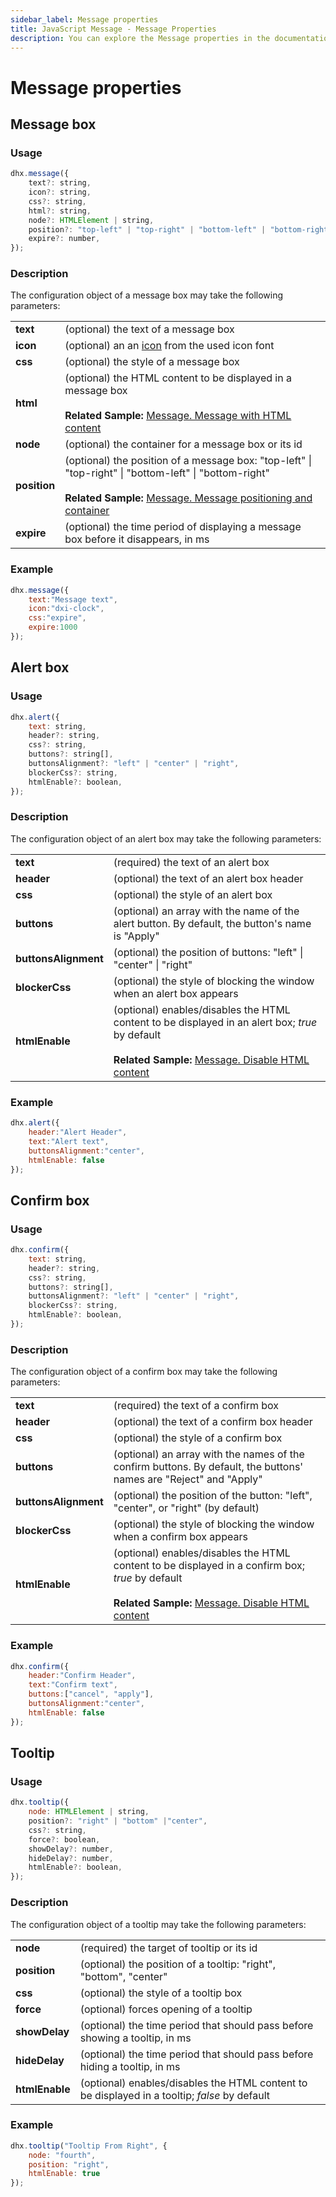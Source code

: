 ```yaml
---
sidebar_label: Message properties
title: JavaScript Message - Message Properties 
description: You can explore the Message properties in the documentation of the DHTMLX JavaScript UI library. Browse developer guides and API reference, try out code examples and live demos, and download a free 30-day evaluation version of DHTMLX Suite 7.
---
```


# Message properties

## Message box

### Usage

~~~js
dhx.message({
	text?: string,
	icon?: string,
	css?: string,
	html?: string,
	node?: HTMLElement | string,
	position?: "top-left" | "top-right" | "bottom-left" | "bottom-right",
	expire?: number,
});
~~~

### Description

The configuration object of a message box may take the following parameters:

<table>
	<tbody>
        <tr>
			<td><b>text</b></td>
			<td>(optional) the text of a message box</td>
		</tr>
        <tr>
			<td><b>icon</b></td>
			<td>(optional) an an <a href="../../../helpers/icon">icon</a> from the used icon font</td>
		</tr>
        <tr>
			<td><b>css</b></td>
			<td>(optional) the style of a message box</td>
		</tr>
        <tr>
			<td><b>html</b></td>
			<td>(optional) the HTML content to be displayed in a message box <br/> 
			<br><b>Related Sample: </b><a href="https://snippet.dhtmlx.com/1stqqejp" target="_blank">Message. Message with HTML content</a>
			</td>
		</tr>
        <tr>
			<td><b>node</b></td>
			<td>(optional) the container for a message box or its id</td>
		</tr>
        <tr>
			<td><b>position</b></td>
			<td>(optional) the position of a message box: "top-left" | "top-right" | "bottom-left" | "bottom-right" <br/> 
			<br><b>Related Sample: </b><a href="https://snippet.dhtmlx.com/3wxrafmo" target="_blank">Message. Message positioning and container</a>
			</td>
		</tr>
        <tr>
			<td><b>expire</b></td>
			<td>(optional) the time period of displaying a message box before it disappears, in ms</td>
		</tr>
    </tbody>
</table>

### Example

~~~js
dhx.message({
    text:"Message text", 
    icon:"dxi-clock", 
    css:"expire", 
    expire:1000
});
~~~

## Alert box

### Usage

~~~js
dhx.alert({
	text: string,
	header?: string,
	css?: string,
	buttons?: string[],
	buttonsAlignment?: "left" | "center" | "right",
	blockerCss?: string,
	htmlEnable?: boolean,
});
~~~

### Description

The configuration object of an alert box may take the following parameters:

<table>
	<tbody>
        <tr>
			<td><b>text</b></td>
			<td>(required) the text of an alert box</td>
		</tr>
        <tr>
			<td><b>header</b></td>
			<td>(optional) the text of an alert box header</td>
		</tr>
        <tr>
			<td><b>css</b></td>
			<td>(optional) the style of an alert box</td>
		</tr>
        <tr>
			<td><b>buttons</b></td>
			<td>(optional) an array with the name of the alert button. By default, the button's name is "Apply"</td>
		</tr>
        <tr>
			<td><b>buttonsAlignment</b></td>
			<td>(optional) the position of buttons: "left" | "center" | "right"</td>
		</tr>
        <tr>
			<td><b>blockerCss</b></td>
			<td>(optional) the style of blocking the window when an alert box appears</td>
		</tr>
		<tr>
			<td><b>htmlEnable</b></td>
			<td>(optional) enables/disables the HTML content to be displayed in an alert box; <i>true</i> by default <br>
			<br><b>Related Sample: </b><a href="https://snippet.dhtmlx.com/0id8455k">Message. Disable HTML content</a>
			</td>
		</tr>
    </tbody>
</table>

### Example

~~~js
dhx.alert({
    header:"Alert Header",
    text:"Alert text",
    buttonsAlignment:"center",
	htmlEnable: false
});
~~~

## Confirm box

### Usage

~~~js
dhx.confirm({
	text: string,
	header?: string,
	css?: string,
	buttons?: string[],
	buttonsAlignment?: "left" | "center" | "right",
	blockerCss?: string,
	htmlEnable?: boolean,
});
~~~

### Description

The configuration object of a confirm box may take the following parameters:

<table>
	<tbody>
        <tr>
			<td><b>text</b></td>
			<td>(required) the text of a confirm box</td>
		</tr>
        <tr>
			<td><b>header</b></td>
			<td>(optional) the text of a confirm box header</td>
		</tr>
        <tr>
			<td><b>css</b></td>
			<td>(optional) the style of a confirm box</td>
		</tr>
        <tr>
			<td><b>buttons</b></td>
			<td>(optional) an array with the names of the confirm buttons. By default, the buttons' names are "Reject" and "Apply"</td>
		</tr>
        <tr>
			<td><b>buttonsAlignment</b></td>
			<td>(optional) the position of the button: "left", "center", or "right" (by default)</td>
		</tr>
        <tr>
			<td><b>blockerCss</b></td>
			<td>(optional) the style of blocking the window when a confirm box appears</td>
		</tr>
		<tr>
			<td><b>htmlEnable</b></td>
			<td>(optional) enables/disables the HTML content to be displayed in a confirm box; <i>true</i> by default<br>
			<br><b>Related Sample: </b><a href="https://snippet.dhtmlx.com/0id8455k">Message. Disable HTML content</a>
			</td>
		</tr>
    </tbody>
</table>

### Example

~~~js
dhx.confirm({
    header:"Confirm Header",
    text:"Confirm text",
    buttons:["cancel", "apply"],
    buttonsAlignment:"center",
	htmlEnable: false
});
~~~

## Tooltip

### Usage

~~~js
dhx.tooltip({
	node: HTMLElement | string,
	position?: "right" | "bottom" |"center",
	css?: string,
	force?: boolean,
	showDelay?: number,
	hideDelay?: number,
	htmlEnable?: boolean,
});
~~~

### Description

The configuration object of a tooltip may take the following parameters:

<table>
	<tbody>
        <tr>
			<td><b>node</b></td>
			<td>(required) the target of tooltip or its id</td>
		</tr>
        <tr>
			<td><b>position</b></td>
			<td>(optional) the position of a tooltip: "right", "bottom", "center"</td>
		</tr>
        <tr>
			<td><b>css</b></td>
			<td>(optional) the style of a tooltip box</td>
		</tr>
        <tr>
			<td><b>force</b></td>
			<td>(optional) forces opening of a tooltip</td>
		</tr>
        <tr>
			<td><b>showDelay</b></td>
			<td>(optional) the time period that should pass before showing a tooltip, in ms</td>
		</tr>
        <tr>
			<td><b>hideDelay</b></td>
			<td>(optional) the time period that should pass before hiding a tooltip, in ms</td>
		</tr>
		<tr>
			<td><b>htmlEnable</b></td>
			<td>(optional) enables/disables the HTML content to be displayed in a tooltip; <i>false</i> by default</td>
		</tr>
    </tbody>
</table>

### Example

~~~js
dhx.tooltip("Tooltip From Right", {
	node: "fourth", 
    position: "right",
	htmlEnable: true
});
~~~
